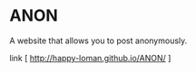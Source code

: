 # ANON
A website that allows you to post anonymously.  

link [ http://happy-loman.github.io/ANON/ ]
